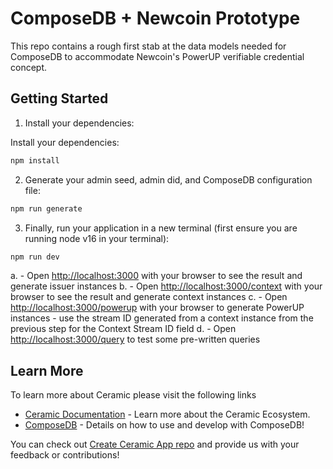 # ComposeDB + Newcoin Prototype

This repo contains a rough first stab at the data models needed for ComposeDB to accommodate Newcoin's PowerUP verifiable credential concept.

## Getting Started

1. Install your dependencies:

Install your dependencies:

```bash
npm install
```

2. Generate your admin seed, admin did, and ComposeDB configuration file:

```bash
npm run generate
```

3. Finally, run your application in a new terminal (first ensure you are running node v16 in your terminal):

```bash
npm run dev
```
a. - Open [http://localhost:3000](http://localhost:3000) with your browser to see the result and generate issuer instances
b. - Open [http://localhost:3000/context](http://localhost:3000/context) with your browser to see the result and generate context instances
c. - Open [http://localhost:3000/powerup](http://localhost:3000/powerup) with your browser to generate PowerUP instances - use the stream ID generated from a context instance from the previous step for the Context Stream ID field
d. - Open [http://localhost:3000/query](http://localhost:3000/query) to test some pre-written queries

## Learn More

To learn more about Ceramic please visit the following links

- [Ceramic Documentation](https://developers.ceramic.network/learn/welcome/) - Learn more about the Ceramic Ecosystem.
- [ComposeDB](https://composedb.js.org/) - Details on how to use and develop with ComposeDB!

You can check out [Create Ceramic App repo](https://github.com/ceramicstudio/create-ceramic-app) and provide us with your feedback or contributions! 

